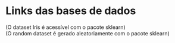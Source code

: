 # Links das bases de dados
(O dataset Iris é acessível com o pacote sklearn) <br/>
(O random dataset é gerado aleatoriamente com o pacote sklearn)